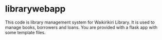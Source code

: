 # librarywebapp
 This code is library management system for Waikirikiri Library. 
 It is used to manage books, borrowers and loans. You are provided with a flask app with some template files.
